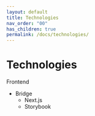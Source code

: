 ```yaml
---
layout: default
title: Technologies
nav_order: "00"
has_children: true
permalink: /docs/technologies/
---
```


# Technologies

Frontend

- Bridge
  - Next.js
  - Storybook
